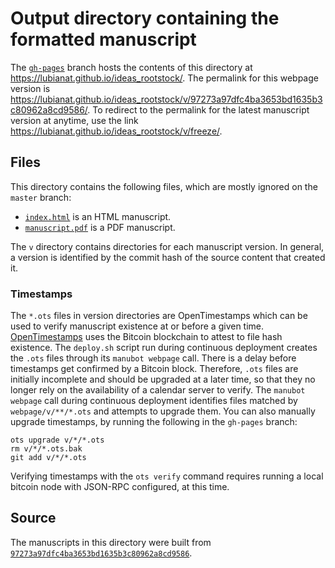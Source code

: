 # Output directory containing the formatted manuscript

The [`gh-pages`](https://github.com/lubianat/ideas_rootstock/tree/gh-pages) branch hosts the contents of this directory at <https://lubianat.github.io/ideas_rootstock/>.
The permalink for this webpage version is <https://lubianat.github.io/ideas_rootstock/v/97273a97dfc4ba3653bd1635b3c80962a8cd9586/>.
To redirect to the permalink for the latest manuscript version at anytime, use the link <https://lubianat.github.io/ideas_rootstock/v/freeze/>.

## Files

This directory contains the following files, which are mostly ignored on the `master` branch:

+ [`index.html`](index.html) is an HTML manuscript.
+ [`manuscript.pdf`](manuscript.pdf) is a PDF manuscript.

The `v` directory contains directories for each manuscript version.
In general, a version is identified by the commit hash of the source content that created it.

### Timestamps

The `*.ots` files in version directories are OpenTimestamps which can be used to verify manuscript existence at or before a given time.
[OpenTimestamps](https://opentimestamps.org/) uses the Bitcoin blockchain to attest to file hash existence.
The `deploy.sh` script run during continuous deployment creates the `.ots` files through its `manubot webpage` call.
There is a delay before timestamps get confirmed by a Bitcoin block.
Therefore, `.ots` files are initially incomplete and should be upgraded at a later time, so that they no longer rely on the availability of a calendar server to verify.
The `manubot webpage` call during continuous deployment identifies files matched by `webpage/v/**/*.ots` and attempts to upgrade them.
You can also manually upgrade timestamps, by running the following in the `gh-pages` branch:

```shell
ots upgrade v/*/*.ots
rm v/*/*.ots.bak
git add v/*/*.ots
```

Verifying timestamps with the `ots verify` command requires running a local bitcoin node with JSON-RPC configured, at this time.

## Source

The manuscripts in this directory were built from
[`97273a97dfc4ba3653bd1635b3c80962a8cd9586`](https://github.com/lubianat/ideas_rootstock/commit/97273a97dfc4ba3653bd1635b3c80962a8cd9586).
